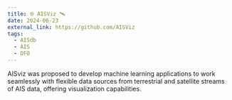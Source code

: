 ```yaml
---
title: 🌐 AISViz 🛰️
date: 2024-06-23
external_link: https://github.com/AISViz
tags:
  - AISdb
  - AIS
  - DFO
---
```


AISviz was proposed to develop machine learning applications to work seamlessly with flexible data sources from terrestrial and satellite streams of AIS data, offering visualization capabilities.

<!--more-->
